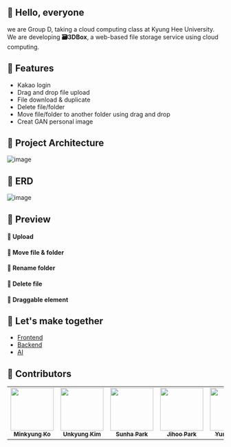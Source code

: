 ## 👋 Hello, everyone
we are Group D, taking a cloud computing class at Kyung Hee University.
We are developing **🗃️3DBox**, a web-based file storage service using cloud computing.  

## 📌 Features
- Kakao login  
- Drag and drop file upload  
- File download & duplicate  
- Delete file/folder  
- Move file/folder to another folder using drag and drop
- Creat GAN personal image  

## 🔨 Project Architecture
![image](https://github.com/CloudComputing-Project/.github/assets/103225693/f95cb0bb-a357-4d0d-8942-529c4a9cb1ce)  

## 📝 ERD
![image](https://github.com/CloudComputing-Project/.github/assets/103225693/e9eb6643-8376-4f5d-85b0-0508c7440aa1)  

## 🔎 Preview  
#### 💜 Upload
#### 💜 Move file & folder
#### 💜 Rename folder
#### 💜 Delete file
#### 💜 Draggable element

## 🤝 Let's make together
- [Frontend](https://github.com/CloudComputing-Project/3DBox-frontend)
- [Backend](https://github.com/CloudComputing-Project/3DBox-backend)
- [AI](https://github.com/CloudComputing-Project/3DBox-ai)

## :speech_balloon: Contributors

<table>
  <tbody>
    <tr>
      <td align="center"><a href="https://github.com/komg00"><img src="https://avatars.githubusercontent.com/u/103225693?s=96&v=4" width="100px;" alt=""/><br /><sub><b>Minkyung Ko</b></sub></a></td>
      <td align="center"><a href="https://github.com/splguyjr"><img src="https://avatars.githubusercontent.com/u/33226033?s=64&v=4" width="100px;" alt=""/><br /><sub><b>Unkyung Kim</b></sub></a></td>
      <td align="center"><a href="https://github.com/Sunha-i"><img src="https://avatars.githubusercontent.com/u/74592552?s=64&v=4" width="100px;" alt=""/><br /><sub><b>Sunha Park</b></sub></a></td>
      <td align="center"><a href="https://github.com/janett105"><img src="https://avatars.githubusercontent.com/u/81574359?s=64&v=4" width="100px;" alt=""/><br /><sub><b>Jihoo Park</b></sub></a></td>
      <td align="center"><a href="https://github.com/okodeee"><img src="https://avatars.githubusercontent.com/u/120557382?s=64&v=4" width="100px;" alt=""/><br /><sub><b>Yunji Jeong<sub><b></b></sub></a></td>    
    </tr>
  </tobdy>
</table>


<!--

**Here are some ideas to get you started:**

🙋‍♀️ A short introduction - what is your organization all about?
🌈 Contribution guidelines - how can the community get involved?
👩‍💻 Useful resources - where can the community find your docs? Is there anything else the community should know?
🍿 Fun facts - what does your team eat for breakfast?
🧙 Remember, you can do mighty things with the power of [Markdown](https://docs.github.com/github/writing-on-github/getting-started-with-writing-and-formatting-on-github/basic-writing-and-formatting-syntax)
-->
